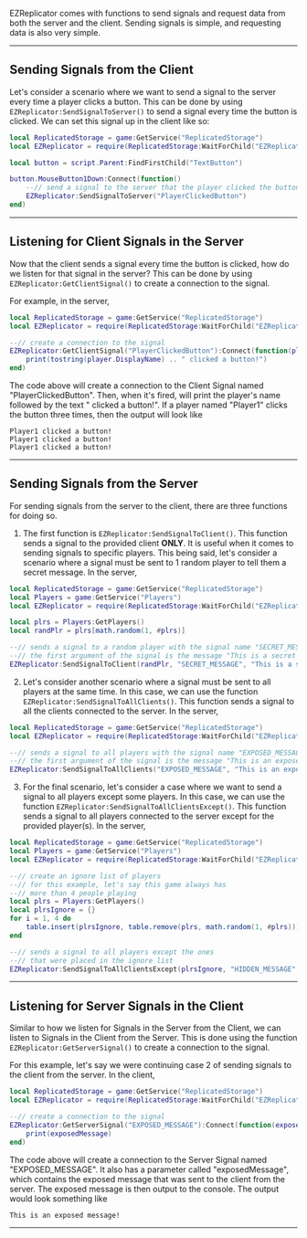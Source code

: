 EZReplicator comes with functions to send signals and request data from both the server and the client. Sending signals is simple, and requesting data is also very simple.

---

## Sending Signals from the Client

Let's consider a scenario where we want to send a signal to the server every time a player clicks a button. This can be done by using `EZReplicator:SendSignalToServer()` to send a signal every time the button is clicked. We can set this signal up in the client like so:

```lua
local ReplicatedStorage = game:GetService("ReplicatedStorage")
local EZReplicator = require(ReplicatedStorage:WaitForChild("EZReplicator"))

local button = script.Parent:FindFirstChild("TextButton")

button.MouseButton1Down:Connect(function()
    --// send a signal to the server that the player clicked the button
    EZReplicator:SendSignalToServer("PlayerClickedButton")
end)
```

---

## Listening for Client Signals in the Server

Now that the client sends a signal every time the button is clicked, how do we listen for that signal in the server? This can be done by using `EZReplicator:GetClientSignal()` to create a connection to the signal.

For example, in the server,

```lua
local ReplicatedStorage = game:GetService("ReplicatedStorage")
local EZReplicator = require(ReplicatedStorage:WaitForChild("EZReplicator"))

--// create a connection to the signal
EZReplicator:GetClientSignal("PlayerClickedButton"):Connect(function(player)
    print(tostring(player.DisplayName) .. " clicked a button!")
end)
```

The code above will create a connection to the Client Signal named "PlayerClickedButton". Then, when it's fired, will print the player's name followed by the text " clicked a button!". If a player named "Player1" clicks the button three times, then the output will look like

```
Player1 clicked a button!
Player1 clicked a button!
Player1 clicked a button!
```

---

## Sending Signals from the Server

For sending signals from the server to the client, there are three functions for doing so. 

1. The first function is `EZReplicator:SendSignalToClient()`. This function sends a signal to the provided client **ONLY**. It is useful when it comes to sending signals to specific players. This being said, let's consider a scenario where a signal must be sent to 1 random player to tell them a secret message. In the server,
```lua
local ReplicatedStorage = game:GetService("ReplicatedStorage")
local Players = game:GetService("Players")
local EZReplicator = require(ReplicatedStorage:WaitForChild("EZReplicator"))

local plrs = Players:GetPlayers()
local randPlr = plrs[math.random(1, #plrs)]

--// sends a signal to a random player with the signal name "SECRET_MESSAGE"
--// the first argument of the signal is the message "This is a secret message!"
EZReplicator:SendSignalToClient(randPlr, "SECRET_MESSAGE", "This is a secret message!")
```

2. Let's consider another scenario where a signal must be sent to all players at the same time. In this case, we can use the function `EZReplicator:SendSignalToAllClients()`. This function sends a signal to all the clients connected to the server. In the server,
```lua
local ReplicatedStorage = game:GetService("ReplicatedStorage")
local EZReplicator = require(ReplicatedStorage:WaitForChild("EZReplicator"))

--// sends a signal to all players with the signal name "EXPOSED_MESSAGE"
--// the first argument of the signal is the message "This is an exposed message!"
EZReplicator:SendSignalToAllClients("EXPOSED_MESSAGE", "This is an exposed message!")
```

3. For the final scenario, let's consider a case where we want to send a signal to all players except some players. In this case, we can use the function `EZReplicator:SendSignalToAllClientsExcept()`. This function sends a signal to all players connected to the server except for the provided player(s). In the server,
```lua
local ReplicatedStorage = game:GetService("ReplicatedStorage")
local Players = game:GetService("Players")
local EZReplicator = require(ReplicatedStorage:WaitForChild("EZReplicator"))

--// create an ignore list of players
--// for this example, let's say this game always has
--// more than 4 people playing
local plrs = Players:GetPlayers()
local plrsIgnore = {}
for i = 1, 4 do
    table.insert(plrsIgnore, table.remove(plrs, math.random(1, #plrs)))
end

--// sends a signal to all players except the ones
--// that were placed in the ignore list
EZReplicator:SendSignalToAllClientsExcept(plrsIgnore, "HIDDEN_MESSAGE", "This is a message that is hidden to some players!")
```

---

## Listening for Server Signals in the Client
Similar to how we listen for Signals in the Server from the Client, we can listen to Signals in the Client from the Server. This is done using the function `EZReplicator:GetServerSignal()` to create a connection to the signal.

For this example, let's say we were continuing case 2 of sending signals to the client from the server. In the client,

```lua
local ReplicatedStorage = game:GetService("ReplicatedStorage")
local EZReplicator = require(ReplicatedStorage:WaitForChild("EZReplicator"))

--// create a connection to the signal
EZReplicator:GetServerSignal("EXPOSED_MESSAGE"):Connect(function(exposedMessage)
    print(exposedMessage)
end)
```

The code above will create a connection to the Server Signal named "EXPOSED_MESSAGE". It also has a parameter called "exposedMessage", which contains the exposed message that was sent to the client from the server. The exposed message is then output to the console. The output would look something like

```
This is an exposed message!
```

---